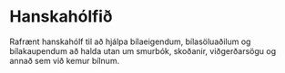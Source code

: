 # Hanskahólfið
Rafrænt hanskahólf til að hjálpa bílaeigendum, bílasöluaðilum og bílakaupendum að halda utan um smurbók, skoðanir, viðgerðarsögu og annað sem við kemur bílnum.
